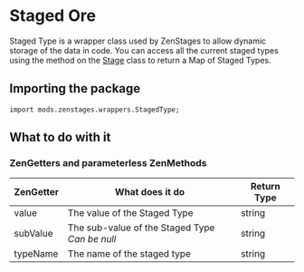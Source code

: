 # Staged Ore
Staged Type is a wrapper class used by ZenStages to allow dynamic storage of the data in code. You can access all the current staged types using the method on the [Stage]() class to return a Map of Staged Types.

## Importing the package
`import mods.zenstages.wrappers.StagedType;`

## What to do with it

### ZenGetters and parameterless ZenMethods
| ZenGetter | What does it do                                | Return Type |
|-----------|------------------------------------------------|-------------|
| value     | The value of the Staged Type                   | string      |
| subValue  | The sub-value of the Staged Type _Can be null_ | string      |
| typeName  | The name of the staged type                    | string      |
